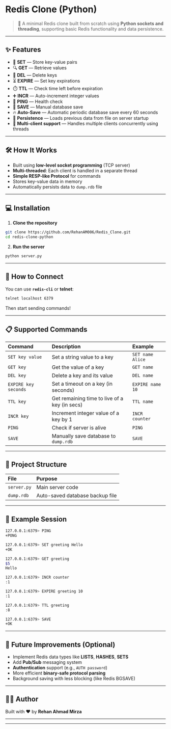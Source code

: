 # Redis Clone (Python)

> 🚀 A minimal Redis clone built from scratch using **Python sockets and threading**, supporting basic Redis functionality and data persistence.

---

## ✨ Features

- 📝 **SET** — Store key-value pairs
- 🔍 **GET** — Retrieve values
- 💑 **DEL** — Delete keys
- ⏳ **EXPIRE** — Set key expirations
- ⏱️ **TTL** — Check time left before expiration
- ➕ **INCR** — Auto-increment integer values
- 🏓 **PING** — Health check
- 💾 **SAVE** — Manual database save
- 🔥 **Auto-Save** — Automatic periodic database save every 60 seconds
- 💃 **Persistence** — Loads previous data from file on server startup
- 🔌 **Multi-client support** — Handles multiple clients concurrently using threads

---

## 🛠️ How It Works

- Built using **low-level socket programming** (TCP server)
- **Multi-threaded**: Each client is handled in a separate thread
- **Simple RESP-like Protocol** for commands
- Stores key-value data in memory
- Automatically persists data to `dump.rdb` file

---

## 💻 Installation

1. **Clone the repository**

```bash
git clone https://github.com/RehanAM006/Redis_Clone.git
cd redis-clone-python
```

2. **Run the server**

```bash
python server.py
```

---

## 📱 How to Connect

You can use **`redis-cli`** or **telnet**:

```bash
telnet localhost 6379
```

Then start sending commands!

---

## 📋 Supported Commands

| Command             | Description                                    | Example                             |
|:--------------------|:-----------------------------------------------|:------------------------------------|
| `SET key value`      | Set a string value to a key                   | `SET name Alice`                    |
| `GET key`            | Get the value of a key                        | `GET name`                          |
| `DEL key`            | Delete a key and its value                    | `DEL name`                          |
| `EXPIRE key seconds` | Set a timeout on a key (in seconds)            | `EXPIRE name 10`                    |
| `TTL key`            | Get remaining time to live of a key (in secs)  | `TTL name`                          |
| `INCR key`           | Increment integer value of a key by 1         | `INCR counter`                      |
| `PING`               | Check if server is alive                      | `PING`                              |
| `SAVE`               | Manually save database to `dump.rdb`           | `SAVE`                              |

---

## 📂 Project Structure

| File        | Purpose                         |
|:------------|:---------------------------------|
| `server.py` | Main server code                 |
| `dump.rdb`  | Auto-saved database backup file  |

---

## 🧪 Example Session

```bash
127.0.0.1:6379> PING
+PONG

127.0.0.1:6379> SET greeting Hello
+OK

127.0.0.1:6379> GET greeting
$5
Hello

127.0.0.1:6379> INCR counter
:1

127.0.0.1:6379> EXPIRE greeting 10
:1

127.0.0.1:6379> TTL greeting
:8

127.0.0.1:6379> SAVE
+OK
```

---

## 🚀 Future Improvements (Optional)

- Implement Redis data types like **LISTS**, **HASHES**, **SETS**
- Add **Pub/Sub** messaging system
- **Authentication** support (e.g., `AUTH password`)
- More efficient **binary-safe protocol parsing**
- Background saving with less blocking (like Redis BGSAVE)

---

## 👨‍💻 Author

Built with ❤️ by **Rehan Ahmad Mirza**

---



---

